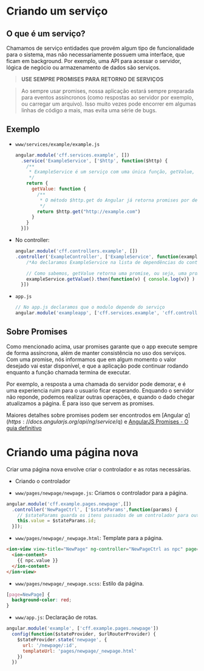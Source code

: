 # Criando um serviço

## O que é um serviço?

Chamamos de serviço entidades que provém algum tipo de funcionalidade para o sistema, mas não necessariamente possuem uma interface, que ficam em background. Por exemplo, uma API para acessar o servidor, lógica de negócio ou armazenamento de dados são serviços.

> **USE SEMPRE PROMISES PARA RETORNO DE SERVIÇOS**

> Ao sempre usar promises, nossa aplicação estará sempre preparada para eventos assíncronos (como respostas ao servidor por exemplo, ou carregar um arquivo). Isso muito vezes pode encorrer em algumas linhas de código a mais, mas evita uma série de bugs.

## Exemplo

* `www/services/example/example.js`
  ```javascript
  angular.module('cff.services.example', [])
    .service('ExampleService', ['$http', function($http) {
      /**
       * ExampleService é um serviço com uma única função, getValue, que faz uma chamada para o servidor.
       */
      return {
        getValue: function {
          /**
           * O método $http.get do Angular já retorna promises por default
           */
          return $http.get("http://example.com")
        }
      }
    }])
  ```

* No controller:

  ``` javascript
  angular.module('cff.controllers.example', [])
  .controller('ExampleController', ['ExampleService', function(exampleService) {
      /*Ao declaramos ExampleService na lista de dependências do controlador, dizemos que o primeiro parâmetro que o controlador vai receber será do tipo ExampleService.*/

      // Como sabemos, getValue retorna uma promise, ou seja, uma promessa que em algum momento teremos uma resposta para aquela função. Quando chamamos o método then() dessa promise passando uma função como parâmetro, estamos dizendo para a promise que quando o valor estiver pronto é para chamar essa função usando o valor como parametro.
      exampleService.getValue().then(function(v) { console.log(v)} )
    }])
  ```


* `app.js`

  ```javascript
  // No app.js declaramos que o modulo depende do serviço
  angular.module('exampleapp', ['cff.services.example', 'cff.controllers.example']))

  ```

## Sobre Promises

Como mencionado acima, usar promises garante que o app execute sempre de forma assíncrona, além de manter consistência no uso dos serviços. Com uma promise, nós informamos que em algum momento o valor desejado vai estar disponível, e que a aplicação pode continuar rodando enquanto a função chamada termina de executar.

Por exemplo, a resposta a uma chamada do servidor pode demorar, e é uma experiencia ruim para o usuario ficar esperando. Enquando o servidor não reponde, podemos realizar outras operações, e quando o dado chegar atualizamos a página. É para isso que servem as promises.

Maiores detalhes sobre promises podem ser encontrodos em [Angular $q](https://docs.angularjs.org/api/ng/service/$q) e [AngularJS Promises - O guia definitivo](http://nomadev.com.br/angularjs-promises-promessas-o-guia-definitivo/)

# Criando uma página nova

Criar uma página nova envolve criar o controlador e as rotas necessárias.

* Criando o controlador


* `www/pages/newpage/newpage.js`: Criamos o controlador para a página.
``` javascript
angular.module('cff.example.pages.newpage',[])
  .controller('NewPageCtrl', ['$stateParams',function(params) {
    // $stateParams guarda os itens passados de um controlador para outro na criação
    this.value = $stateParams.id;
  }]);
```

* `www/pages/newpage/_newpage.html`: Template para a página.

```html
<ion-view view-title="NewPage" ng-controller="NewPageCtrl as npc" page="NewPageCtrl">
  <ion-content>
    {{ npc.value }}
  </ion-content>
</ion-view>
```

* `www/pages/newpage/_newpage.scss`: Estilo da página.

``` scss
[page=NewPage] {
  background-color: red;
}
```

* `www/app.js`: Declaração de rotas.
```javascript
angular.module('example', ['cff.example.pages.newpage'])
  config(function($stateProvider, $urlRouterProvider) {
    $stateProvider.state('newpage', {
      url: '/newpage/:id',
      templateUrl: 'pages/newpage/_newpage.html'
    })
  })
```
